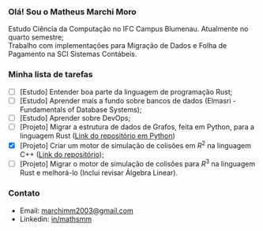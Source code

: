 ### Olá! Sou o Matheus Marchi Moro

Estudo Ciência da Computação no IFC Campus Blumenau. Atualmente no quarto semestre;<br>
Trabalho com implementações para Migração de Dados e Folha de Pagamento na SCI Sistemas Contábeis.

### Minha lista de tarefas
- [ ] [Estudo] Entender boa parte da linguagem de programação Rust;
- [ ] [Estudo] Aprender mais a fundo sobre bancos de dados (Elmasri - Fundamentals of Database Systems);
- [ ] [Estudo] Aprender sobre DevOps;
- [ ] [Projeto] Migrar a estrutura de dados de Grafos, feita em Python, para a linguagem Rust ([Link do repositório em Python](https://github.com/mathsmm/bcc-ed2-grafos))
- [X] [Projeto] Criar um motor de simulação de colisões em $R^2$ na linguagem C++ ([Link do repositório](https://github.com/mathsmm/POO2-Simulador));
- [ ] [Projeto] Migrar o motor de simulação de colisões para $R^3$ na linguagem Rust e melhorá-lo (Inclui revisar Álgebra Linear).

### Contato
- Email: [marchimm2003@gmail.com](mailto:marchimm2003@gmail.com)
- Linkedin: [in/mathsmm](https://www.linkedin.com/in/mathsmm)
